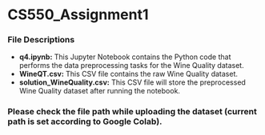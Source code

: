 # CS550_Assignment1

### File Descriptions

* **q4.ipynb:** This Jupyter Notebook contains the Python code that performs the data preprocessing tasks for the Wine Quality dataset. 
* **WineQT.csv:** This CSV file contains the raw Wine Quality dataset.
* **solution_WineQuality.csv:** This CSV file will store the preprocessed Wine Quality dataset after running the notebook.

### Please check the file path while uploading the dataset (current path is set according to Google Colab).
